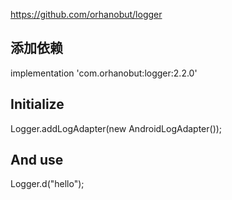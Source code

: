 https://github.com/orhanobut/logger

## 添加依赖

implementation 'com.orhanobut:logger:2.2.0'

## Initialize

Logger.addLogAdapter(new AndroidLogAdapter());

## And use

Logger.d("hello");

